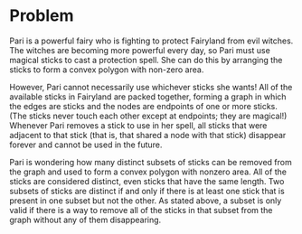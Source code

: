 # Problem

Pari is a powerful fairy who is fighting to protect Fairyland from evil witches. The witches are becoming more powerful every day, so Pari must use magical sticks to cast a protection spell. She can do this by arranging the sticks to form a convex polygon with non-zero area.

However, Pari cannot necessarily use whichever sticks she wants! All of the available sticks in Fairyland are packed together, forming a graph in which the edges are sticks and the nodes are endpoints of one or more sticks. (The sticks never touch each other except at endpoints; they are magical!) Whenever Pari removes a stick to use in her spell, all sticks that were adjacent to that stick (that is, that shared a node with that stick) disappear forever and cannot be used in the future.

Pari is wondering how many distinct subsets of sticks can be removed from the graph and used to form a convex polygon with nonzero area. All of the sticks are considered distinct, even sticks that have the same length. Two subsets of sticks are distinct if and only if there is at least one stick that is present in one subset but not the other. As stated above, a subset is only valid if there is a way to remove all of the sticks in that subset from the graph without any of them disappearing.

